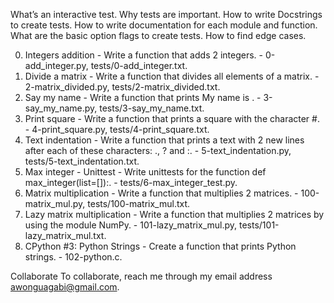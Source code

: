 What’s an interactive test. Why tests are important. How to write Docstrings to create tests. How to write documentation for each module and function. What are the basic option flags to create tests. How to find edge cases.

0. Integers addition - Write a function that adds 2 integers. - 0-add_integer.py, tests/0-add_integer.txt.
1. Divide a matrix - Write a function that divides all elements of a matrix. - 2-matrix_divided.py, tests/2-matrix_divided.txt.
2. Say my name - Write a function that prints My name is <first name> <last name>. - 3-say_my_name.py, tests/3-say_my_name.txt.
3. Print square - Write a function that prints a square with the character #. - 4-print_square.py, tests/4-print_square.txt.
4. Text indentation - Write a function that prints a text with 2 new lines after each of these characters: ., ? and :. -  5-text_indentation.py, tests/5-text_indentation.txt.
5. Max integer - Unittest - Write unittests for the function def max_integer(list=[]):. - tests/6-max_integer_test.py.
6. Matrix multiplication - Write a function that multiplies 2 matrices. - 100-matrix_mul.py, tests/100-matrix_mul.txt.
7. Lazy matrix multiplication - Write a function that multiplies 2 matrices by using the module NumPy. - 101-lazy_matrix_mul.py, tests/101-lazy_matrix_mul.txt.
8. CPython #3: Python Strings - Create a function that prints Python strings. - 102-python.c.

Collaborate
To collaborate, reach me through my email address awonguagabi@gmail.com.
